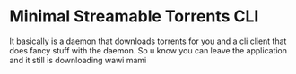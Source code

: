 # Minimal Streamable Torrents CLI

It basically is a daemon that downloads torrents for you and a cli client that does fancy stuff with the daemon.
So u know you can leave the application and it still is downloading wawi mami
